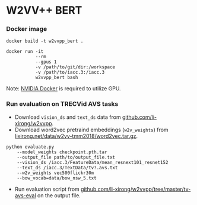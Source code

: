 # W2VV++ BERT

### Docker image
```docker build -t w2vvpp_bert .```

```
docker run -it
           --rm
           --gpus 1
           -v /path/to/git/dir:/workspace
           -v /path/to/iacc.3:/iacc.3
           w2vvpp_bert bash
```

Note: [NVIDIA Docker](https://github.com/NVIDIA/nvidia-docker) is required to utilize GPU.

### Run evaluation on TRECVid AVS tasks
- Download `vision_ds` and `text_ds` data from [github.com/li-xirong/w2vvpp](https://github.com/li-xirong/w2vvpp/#data).
- Download word2vec pretraind embeddings (`w2v_weights`) from [lixirong.net/data/w2vv-tmm2018/word2vec.tar.gz](http://lixirong.net/data/w2vv-tmm2018/word2vec.tar.gz).
```
python evaluate.py
    --model_weights checkpoint.pth.tar
    --output_file path/to/output_file.txt
    --vision_ds /iacc.3/FeatureData/mean_resnext101_resnet152
    --text_ds /iacc.3/TextData/tv?.avs.txt
    --w2v_weights vec500flickr30m
    --bow_vocab=data/bow_nsw_5.txt
``` 
- Run evaluation script from [github.com/li-xirong/w2vvpp/tree/master/tv-avs-eval](https://github.com/li-xirong/w2vvpp/tree/master/tv-avs-eval) on the output file.
